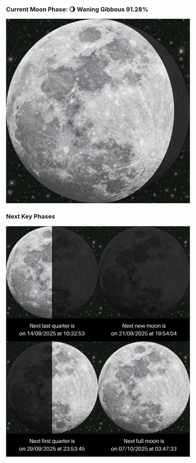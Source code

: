 ### Current Moon Phase: 🌖 Waning Gibbous 91.28%
![Moon Phase](moonphase.png)
### Next Key Phases
![Gallery](gallery.png)